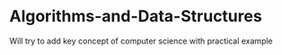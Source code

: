 # Algorithms-and-Data-Structures
Will try to add key concept of computer science with practical example

